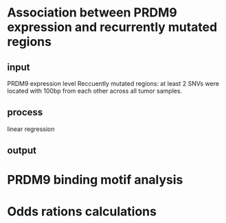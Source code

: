 # Association between PRDM9 expression and recurrently mutated regions
## input
PRDM9 expression level
Reccuently mutated regions: at least 2 SNVs were located with 100bp from each other across all tumor samples.
## process
linear regression
## output
# PRDM9 binding motif analysis
# Odds rations calculations

<!--stackedit_data:
eyJoaXN0b3J5IjpbMjEyMTg3MTAyMyw4OTcwMTk1NTYsLTE0ND
EzNzgxMDNdfQ==
-->
